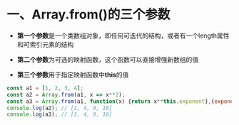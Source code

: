 # 一、Array.from()的三个参数
- **第一个参数**是一个类数组对象，即任何可迭代的结构，或者有一个length属性和可索引元素的结构

- **第二个参数**为可选的映射函数，这个函数可以直接增强新数组的值
- **第三个参数**用于指定映射函数中**this**的值

```js
const a1 = [1, 2, 3, 4];
const a2 = Array.from(a1, x => x**2);
const a3 = Array.from(a1, function(x) {return x**this.exponent},{exponent:2});
console.log(a2); // [1, 4, 9, 16]
console.log(a3); // [1, 4, 9, 16]
```